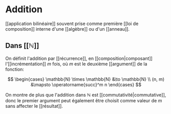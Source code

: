 # Addition
[[application bilinéaire]] souvent prise comme première [[loi de composition]] interne d'une [[algèbre]] ou d'un [[anneau]].

## Dans [[ℕ]]

On définit l'addition par [[récurrence]], en [[composition|composant]] l'[[incrémentation]] $m$ fois, où $m$ est le deuxième [[argument]] de la fonction:

$$
\begin{cases}
\mathbb{N} \times \mathbb{N} &\to \mathbb{N} \\
(n, m) &\mapsto \operatorname{succ}^m n
\end{cases}
$$

On montre de plus que l'addition dans ℕ est [[commutativité|commutative]], donc le premier argument peut également être choisit comme valeur de $m$ sans affecter le [[résultat]].

